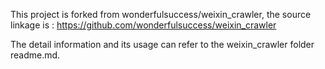 This project is forked from wonderfulsuccess/weixin_crawler, the source linkage is : https://github.com/wonderfulsuccess/weixin_crawler

The detail information and its usage can refer to the weixin_crawler folder readme.md.
